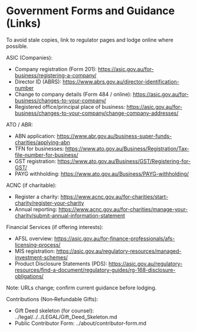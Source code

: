 # Government Forms and Guidance (Links)

To avoid stale copies, link to regulator pages and lodge online where possible.

ASIC (Companies):
- Company registration (Form 201): https://asic.gov.au/for-business/registering-a-company/
- Director ID (ABRS): https://www.abrs.gov.au/director-identification-number
- Change to company details (Form 484 / online): https://asic.gov.au/for-business/changes-to-your-company/
- Registered office/principal place of business: https://asic.gov.au/for-business/changes-to-your-company/change-company-addresses/

ATO / ABR:
- ABN application: https://www.abr.gov.au/business-super-funds-charities/applying-abn
- TFN for businesses: https://www.ato.gov.au/Business/Registration/Tax-file-number-for-business/
- GST registration: https://www.ato.gov.au/Business/GST/Registering-for-GST/
- PAYG withholding: https://www.ato.gov.au/Business/PAYG-withholding/

ACNC (if charitable):
- Register a charity: https://www.acnc.gov.au/for-charities/start-charity/register-your-charity
- Annual reporting: https://www.acnc.gov.au/for-charities/manage-your-charity/submit-annual-information-statement

Financial Services (if offering interests):
- AFSL overview: https://asic.gov.au/for-finance-professionals/afs-licensing-process/
- MIS registration: https://asic.gov.au/regulatory-resources/managed-investment-schemes/
- Product Disclosure Statements (PDS): https://asic.gov.au/regulatory-resources/find-a-document/regulatory-guides/rg-168-disclosure-obligations/

Note: URLs change; confirm current guidance before lodging.

Contributions (Non‑Refundable Gifts):
- Gift Deed skeleton (for counsel): ../legal/../../LEGAL/Gift_Deed_Skeleton.md
- Public Contributor Form: ../about/contributor-form.md

